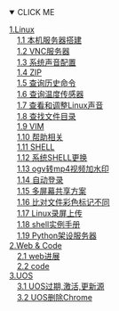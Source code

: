 <details open><summary>CLICK ME</summary>

[1.Linux](#n1)<br>
&emsp;[1.1 本机服务器搭建](#n1.1)<br>
&emsp;[1.2 VNC服务器](#n1.2)<br>
&emsp;[1.3 系统声音配置](#n1.3)<br>
&emsp;[1.4 ZIP](#n1.4)<br>
&emsp;[1.5 查询历史命令](#n1.5)<br>
&emsp;[1.6 查询温度传感器](#n1.6)<br>
&emsp;[1.7 查看和调整Linux声音](#n1.7)<br>
&emsp;[1.8 查找文件目录](#n1.8)<br>
&emsp;[1.9 VIM](#n1.9)<br>
&emsp;[1.10 帮助相关](#n1.10)<br>
&emsp;[1.11 SHELL](#n1.11)<br>
&emsp;[1.12 系统SHELL更换](#n1.12)<br>
&emsp;[1.13 ogv转mp4视频加水印](#n1.13)<br>
&emsp;[1.14 自动登录](#n1.14)<br>
&emsp;[1.15 多屏幕共享方案](#n1.15)<br>
&emsp;[1.16 比对文件彩色标记不同](#n1.16)<br>
&emsp;[1.17 Linux录屏上传](#n1.17)<br>
&emsp;[1.18 shell实例手册](#n1.18)<br>
&emsp;[1.19 Python架设服务器](#n1.19)<br>
[2.Web & Code](#n2)<br>
&emsp;[2.1 web进展](#n2.1)<br>
&emsp;[2.2 code](#n2.2)<br>
[3.UOS](#n3)<br>
&emsp;[3.1 UOS过期,激活,更新源](#n3.1)<br>
&emsp;[3.2 UOS删除Chrome](#n3.2)

</details>